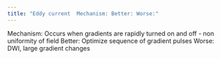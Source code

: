 ```yaml
---
title: "Eddy current  Mechanism: Better: Worse:"
---
```

Mechanism: Occurs when gradients are rapidly turned on and off - non uniformity of field
Better: Optimize sequence of gradient pulses
Worse: DWI, large gradient changes

